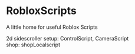 # RobloxScripts
A little home for useful Roblox Scripts

2d sidescroller setup: ControlScript, CameraScript  
shop: shopLocalscript
